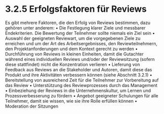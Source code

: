 # 3.2.5 Erfolgsfaktoren für Reviews

Es gibt mehrere Faktoren, die den Erfolg von Reviews bestimmen, dazu gehören unter
anderem:
• Die Festlegung klarer Ziele und messbarer Endekriterien. Die Bewertung der
Teilnehmer sollte niemals ein Ziel sein
• Auswahl der geeigneten Reviewart, um die vorgegebenen Ziele zu erreichen und um
der Art des Arbeitsergebnisses, den Reviewteilnehmern, den Projektanforderungen
und dem Kontext gerecht zu werden
• Durchführung von Reviews in kleinen Einheiten, damit die Gutachter während eines
individuellen Reviews und/oder der Reviewsitzung (sofern diese stattfindet) nicht die
Konzentration verlieren
• Lieferung von Feedback aus Reviews an die Stakeholder und Autoren, damit diese das
Produkt und ihre Aktivitäten verbessern können (siehe Abschnitt 3.2.1)
• Bereitstellung von ausreichend Zeit für die Teilnehmer zur Vorbereitung auf das
Review
• Unterstützung des Reviewprozesses durch das Management
• Einbeziehung der Reviews in die Unternehmenskultur, um Lernen und
Prozessverbesserung zu fördern
• Angebot geeigneter Schulungen für alle Teilnehmer, damit sie wissen, wie sie ihre
Rolle erfüllen können
• Moderation der Sitzungen 